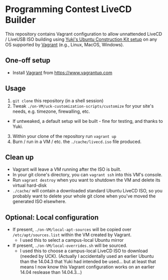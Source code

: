 # Programming Contest LiveCD Builder
This repository contains Vagrant configuration to allow unnattended LiveCD / LiveUSB ISO building using [Yuki's Ubuntu Construction Kit setup](https://github.com/N-Yuki/sppc-ubuntu-customisation) on any OS supported by [Vagrant](https://www.vagrantup.com) (e.g., Linux, MacOS, Windows).
## One-off setup
- Install [Vagrant](https://www.vagrantup.com) from https://www.vagrantup.com

## Usage
1. `git clone` this repository (in a shell session)
2. Tweak `./on-VM/uck-customization-scripts/customize` for your site's needs, e.g. timezone, firewalling, etc.
  - If untweaked, a default setup will be built - fine for testing, and thanks to Yuki.
3. Within your clone of the repository run `vagrant up`
4. Burn / run in a VM / etc. the `./cache/livecd.iso` file produced.

## Clean up
- Vagrant will leave a VM running after the ISO is built.
- In your git clone's directory, you can `vagrant ssh` into this VM's console.
- Run `vagrant destroy` when you want to shutdown the VM and delete its virtual hard-disk
- `./cache/` will contain a downloaded standard Ubuntu LiveCD ISO, so you probably want to delete your whole git clone when you've moved the generated ISO elsewhere.

## Optional: Local configuration
- If present, `./on-VM/local-apt-sources` will be copied over `/etc/apt/sources.list` within the VM created by Vagrant.
  - I used this to select a campus-local Ubuntu mirror 
- If present, `./on-VM/local-overrides.sh` will be sourced.
  - I used this to choose a campus-local LiveCD ISO to download (needed by UCK).
    (Actually I accidentally used an earlier Ubuntu than the 14.04.3 that Yuki had intended be used... 
    but at least that means I now know this Vagrant configuration works on an earlier 14.04 reslease than 14.04.3...)
